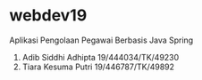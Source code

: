 # webdev19

Aplikasi Pengolaan Pegawai Berbasis Java Spring

1. Adib Siddhi Adhipta 19/444034/TK/49230
2. Tiara Kesuma Putri 19/446787/TK/49892
